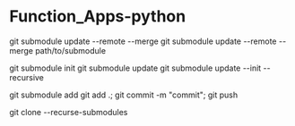# Function_Apps-python
git submodule update --remote --merge
git submodule update --remote --merge path/to/submodule

git submodule init
git submodule update
git submodule update --init --recursive

git submodule add <repo-url> <subdirectory-name>
git add .; git commit -m "commit"; git push

git clone --recurse-submodules <parent-repo-url>

